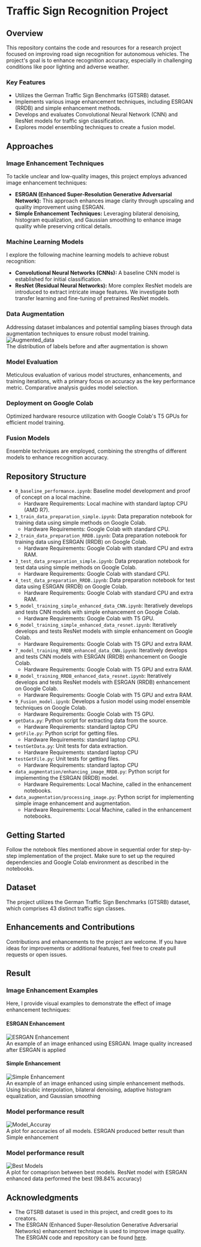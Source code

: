 # Traffic Sign Recognition Project

## Overview
This repository contains the code and resources for a research project focused on improving road sign recognition for autonomous vehicles. The project's goal is to enhance recognition accuracy, especially in challenging conditions like poor lighting and adverse weather.

### Key Features
- Utilizes the German Traffic Sign Benchmarks (GTSRB) dataset.
- Implements various image enhancement techniques, including ESRGAN (RRDB) and simple enhancement methods.
- Develops and evaluates Convolutional Neural Network (CNN) and ResNet models for traffic sign classification.
- Explores model ensembling techniques to create a fusion model.

## Approaches

### Image Enhancement Techniques

To tackle unclear and low-quality images, this project employs advanced image enhancement techniques:

- **ESRGAN (Enhanced Super-Resolution Generative Adversarial Network):** This approach enhances image clarity through upscaling and quality improvement using ESRGAN.
- **Simple Enhancement Techniques:** Leveraging bilateral denoising, histogram equalization, and Gaussian smoothing to enhance image quality while preserving critical details.

### Machine Learning Models

I explore the following machine learning models to achieve robust recognition:

- **Convolutional Neural Networks (CNNs):** A baseline CNN model is established for initial classification.
- **ResNet (Residual Neural Networks):** More complex ResNet models are introduced to extract intricate image features. We investigate both transfer learning and fine-tuning of pretrained ResNet models.

### Data Augmentation

Addressing dataset imbalances and potential sampling biases through data augmentation techniques to ensure robust model training.
![Augmented_data](https://github.com/Jieoi/traffic_sign_recognition/blob/main/img/augmented_dist.jpg)<br>
The distribution of labels before and after augmentation is shown

### Model Evaluation

Meticulous evaluation of various model structures, enhancements, and training iterations, with a primary focus on accuracy as the key performance metric. Comparative analysis guides model selection.

### Deployment on Google Colab

Optimized hardware resource utilization with Google Colab's T5 GPUs for efficient model training.

### Fusion Models

Ensemble techniques are employed, combining the strengths of different models to enhance recognition accuracy.


## Repository Structure
- `0_baseline_performance.ipynb`: Baseline model development and proof of concept on a local machine.
  - Hardware Requirements: Local machine with standard laptop CPU (AMD R7).
- `1_train_data_preparation_simple.ipynb`: Data preparation notebook for training data using simple methods on Google Colab.
  - Hardware Requirements: Google Colab with standard CPU.
- `2_train_data_preparation_RRDB.ipynb`: Data preparation notebook for training data using ESRGAN (RRDB) on Google Colab.
  - Hardware Requirements: Google Colab with standard CPU and extra RAM.
- `3_test_data_preparation_simple.ipynb`: Data preparation notebook for test data using simple methods on Google Colab.
  - Hardware Requirements: Google Colab with standard CPU.
- `4_test_data_preparation_RRDB.ipynb`: Data preparation notebook for test data using ESRGAN (RRDB) on Google Colab.
  - Hardware Requirements: Google Colab with standard CPU and extra RAM.
- `5_model_training_simple_enhanced_data_CNN.ipynb`: Iteratively develops and tests CNN models with simple enhancement on Google Colab.
  - Hardware Requirements: Google Colab with T5 GPU.
- `6_model_training_simple_enhanced_data_resnet.ipynb`: Iteratively develops and tests ResNet models with simple enhancement on Google Colab.
  - Hardware Requirements: Google Colab with T5 GPU and extra RAM.
- `7_model_training_RRDB_enhanced_data_CNN.ipynb`: Iteratively develops and tests CNN models with ESRGAN (RRDB) enhancement on Google Colab.
  - Hardware Requirements: Google Colab with T5 GPU and extra RAM.
- `8_model_training_RRDB_enhanced_data_resnet.ipynb`: Iteratively develops and tests ResNet models with ESRGAN (RRDB) enhancement on Google Colab.
  - Hardware Requirements: Google Colab with T5 GPU and extra RAM.
- `9_Fusion_model.ipynb`: Develops a fusion model using model ensemble techniques on Google Colab.
  - Hardware Requirements: Google Colab with T5 GPU.
- `getData.py`: Python script for extracting data from the source.
  - Hardware Requirements: standard laptop CPU
- `getFile.py`: Python script for getting files.
  - Hardware Requirements: standard laptop CPU.
- `testGetData.py`: Unit tests for data extraction.
  - Hardware Requirements: standard laptop CPU
- `testGetFile.py`: Unit tests for getting files.
  - Hardware Requirements: standard laptop CPU
- `data_augmentation/enhancing_image_RRDB.py`: Python script for implementing the ESRGAN (RRDB) model.
  - Hardware Requirements: Local Machine, called in the enhancement notebooks.
- `data_augmentation/processing_image.py`: Python script for implementing simple image enhancement and augmentation.
  - Hardware Requirements: Local Machine, called in the enhancement notebooks.


## Getting Started
Follow the notebook files mentioned above in sequential order for step-by-step implementation of the project. Make sure to set up the required dependencies and Google Colab environment as described in the notebooks.

## Dataset
The project utilizes the German Traffic Sign Benchmarks (GTSRB) dataset, which comprises 43 distinct traffic sign classes.

## Enhancements and Contributions
Contributions and enhancements to the project are welcome. If you have ideas for improvements or additional features, feel free to create pull requests or open issues.

## Result

### Image Enhancement Examples
Here, I provide visual examples to demonstrate the effect of image enhancement techniques:

#### ESRGAN Enhancement
![ESRGAN Enhancement](https://github.com/Jieoi/traffic_sign_recognition/blob/main/img/esrgan_example.jpg)<br>
 An example of an image enhanced using ESRGAN. Image quality increased after ESRGAN is applied

#### Simple Enhancement
![Simple Enhancement](https://github.com/Jieoi/traffic_sign_recognition/blob/main/img/simple_enhancement_example.jpg)<br>
An example of an image enhanced using simple enhancement methods. Using bicubic interpolation, bilateral denoising, adaptive histogram equalization, and Gaussian smoothing

### Model performance result
![Model_Accuray](https://github.com/Jieoi/traffic_sign_recognition/blob/main/img/model_accuracy.jpg)<br>
A plot for accuracies of all models. ESRGAN produced better result than Simple enhancement

### Model performance result
![Best Models](https://github.com/Jieoi/traffic_sign_recognition/blob/main/img/model_best.jpg)<br>
A plot for comaprison between best models. ResNet model with ESRGAN enhanced data performed the best (98.84% accuracy)

## Acknowledgments
- The GTSRB dataset is used in this project, and credit goes to its creators.
- The ESRGAN (Enhanced Super-Resolution Generative Adversarial Networks) enhancement technique is used to improve image quality. The ESRGAN code and repository can be found [here](https://github.com/xinntao/ESRGAN).

